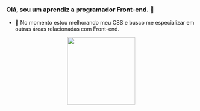 ### Olá, sou um aprendiz a programador Front-end. 👋

- 🌱 No momento estou melhorando meu CSS e busco me especializar em outras áreas relacionadas com Front-end.

<div align="center">
  <a href="https://github.com/luiz-wendland">
  <img height="180em" src="https://github-readme-stats.vercel.app/api?username=luiz-wendland&show_icons=true&theme=radical&include_all_commits=true&count_private=true"/>
  
</div>

